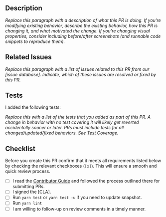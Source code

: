 ## Description

*Replace this paragraph with a description of what this PR is doing. If you're modifying existing behavior, describe the existing behavior, how this PR is changing it, and what motivated the change. If you're changing visual properties, consider including before/after screenshots (and runnable code snippets to reproduce them).*

## Related Issues

*Replace this paragraph with a list of issues related to this PR from our [issue database]. Indicate, which of these issues are resolved or fixed by this PR.*

## Tests

I added the following tests:

*Replace this with a list of the tests that you added as part of this PR. A change in behavior with no test covering it
will likely get reverted accidentally sooner or later. PRs must include tests for all changed/updated/fixed behaviors. See [Test Coverage](https://codecov.io/gh/whatssub/whatssub-server).*

## Checklist

Before you create this PR confirm that it meets all requirements listed below by checking the relevant checkboxes (`[x]`). This will ensure a smooth and quick review process.

- [ ] I read the [Contributor Guide](https://github.com/whatssub/whatssub-server/blob/master/CONTRIBUTING.md) and followed the process outlined there for submitting PRs.
- [ ] I signed the [CLA].
- [ ] Run `yarn test` or `yarn test -u` if you need to update snapshot.
- [ ] Run `yarn lint`
- [ ] I am willing to follow-up on review comments in a timely manner.
